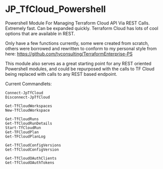 # JP_TfCloud_Powershell
Powershell Module For Managing Terraform Cloud API Via REST Calls.   Extremely fast.   Can be expanded quickly.   Terraform Cloud has lots of cool options that are available in REST.

Only have a few functions currently, some were created from scratch, others were borrowed and rewritten to conform to my personal style from here: https://github.com/tyconsulting/TerraformEnterprise-PS

This module also serves as a great starting point for any REST oriented Powershell modules, and could be repurposed with the calls to TF Cloud being replaced with calls to any REST based endpoint.

Current Commandlets:

```
Connect-JpTfCloud
Disconnect-JpTfCloud
```

```
Get-TfCloudWorkspaces
New-TfCloudWorkspace
```

```
Get-TfCloudRuns
Get-TfCloudRunDetails
Start-TfCloudRun
Get-TFCloudPlan
Get-TFCloudPlanLog
```

```
Get-TfCloudConfigVersions
Get-TfCloudConfigVersion
```

```
Get-TfCloudOAuthClients
Get-TfCloudOAuthTokens
```